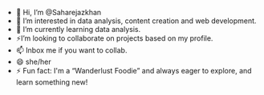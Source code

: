 - 👋 Hi, I’m @Saharejazkhan
- 👀 I’m interested in data analysis, content creation and web development.
- 🌱 I’m currently learning data analysis.
- ⚡I’m looking to collaborate on projects based on my profile.
- 📫 Inbox me if you want to collab.
- 😄 she/her
- ⚡ Fun fact: I'm a “Wanderlust Foodie” and always eager to explore, and learn something new!

<!---
Saharejazkhan/Saharejazkhan is a ✨ special ✨ repository because its `README.md` (this file) appears on your GitHub profile.
You can click the Preview link to take a look at your changes.
--->
